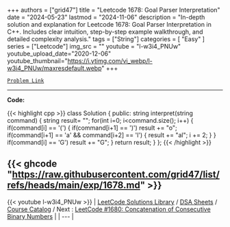 
+++
authors = ["grid47"]
title = "Leetcode 1678: Goal Parser Interpretation"
date = "2024-05-23"
lastmod = "2024-11-06"
description = "In-depth solution and explanation for Leetcode 1678: Goal Parser Interpretation in C++. Includes clear intuition, step-by-step example walkthrough, and detailed complexity analysis."
tags = ["String"]
categories = [
    "Easy"
]
series = ["Leetcode"]
img_src = ""
youtube = "l-w3i4_PNUw"
youtube_upload_date="2020-12-06"
youtube_thumbnail="https://i.ytimg.com/vi_webp/l-w3i4_PNUw/maxresdefault.webp"
+++



[`Problem Link`](https://leetcode.com/problems/goal-parser-interpretation/description/)

---
**Code:**

{{< highlight cpp >}}
class Solution {
public:
    string interpret(string command) {
        string result= "";
        for(int i=0; i<command.size(); i++)
        {
            if(command[i] == '(')
            {
                if(command[i+1] == ')')
                    result += "o";
                if(command[i+1] == 'a' && command[i+2] == 'l')
                {
                    result += "al";
                    i += 2;
                }
            }
            if(command[i] == 'G')
                result += "G";
        }
        return result;
    }
};
{{< /highlight >}}

{{< ghcode "https://raw.githubusercontent.com/grid47/list/refs/heads/main/exp/1678.md" >}}
---
{{< youtube l-w3i4_PNUw >}}
| [LeetCode Solutions Library](https://grid47.xyz/leetcode/) / [DSA Sheets](https://grid47.xyz/sheets/) / [Course Catalog](https://grid47.xyz/courses/) / Next : [LeetCode #1680: Concatenation of Consecutive Binary Numbers](https://grid47.xyz/leetcode/solution-1680-concatenation-of-consecutive-binary-numbers/) |
| --- |

